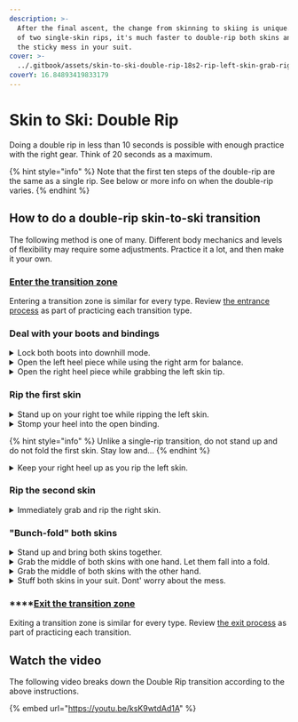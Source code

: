 ```yaml
---
description: >-
  After the final ascent, the change from skinning to skiing is unique. Instead
  of two single-skin rips, it's much faster to double-rip both skins and stuff
  the sticky mess in your suit.
cover: >-
  ../.gitbook/assets/skin-to-ski-double-rip-18s2-rip-left-skin-grab-right-skin.webp
coverY: 16.84893419833179
---
```


# Skin to Ski: Double Rip

Doing a double rip in less than 10 seconds is possible with enough practice with the right gear. Think of 20 seconds as a maximum.

{% hint style="info" %}
Note that the first ten steps of the double-rip are the same as a single rip. See below or more info on when the double-rip varies.
{% endhint %}

## How to do a double-rip skin-to-ski transition

The following method is one of many. Different body mechanics and levels of flexibility may require some adjustments. Practice it a lot, and then make it your own.

### [Enter the transition zone](entering-a-transition-zone.md)

Entering a transition zone is similar for every type. Review [the entrance process](entering-a-transition-zone.md) as part of practicing each transition type.

### Deal with your boots and bindings

<details>

<summary>Lock both boots into downhill mode.</summary>

![](../.gitbook/assets/skin-to-ski-04-lock-both-boots.png)

After placing your poles on the ground, move your hands straight to your boot levers. Lock them into downhill mode.

Do not stand up.

</details>

<details>

<summary>Open the left heel piece while using the right arm for balance.</summary>

![](../.gitbook/assets/skin-to-ski-05-open-left-heel-piece.png)

When your boots lock, your hands will be close to your bindings. Take advantage of their proximity. Reach back to open the heel piece of the left-hand binding. At the same time, extend your right arm for balance.

But don't try and open both bindings at once. That makes you crouch on two tip-toes which is unstable. Falling over wastes time.

</details>

<details>

<summary>Open the right heel piece while grabbing the left skin tip.</summary>

![](../.gitbook/assets/skin-to-ski-06-open-right-heel-piece.png)

Pull the left ski back toward you to grab the skin tip. As you grab the skin tip, unlock the heel piece of the right-hand binding.

</details>

### Rip the first skin

<details>

<summary>Stand up on your right toe while ripping the left skin.</summary>

![](../.gitbook/assets/skin-to-ski-07-stand-up-on-right-toe.png)

As you stand up on your right leg, slide the left ski forward as your left arm pulls backward. Sliding the ski forward will help remove the whole skin without having the tail stick and get caught under the ski.

</details>

<details>

<summary>Stomp your heel into the open binding.</summary>

![](../.gitbook/assets/skin-to-ski-08-stomp-your-heel.png)

As the skin comes free and the left ski goes forward, stomp your foot into the binding.

</details>

{% hint style="info" %}
Unlike a single-rip transition, do not stand up and do not fold the first skin. Stay low and...
{% endhint %}

<details>

<summary>Keep your right heel up as you rip the left skin.</summary>

![](../.gitbook/assets/skin-to-ski-double-rip-18s1-rip-left-binding-stand-on-right-toe.webp)

Slide the left ski forward as your left arm pulls backward. Sliding the ski forward will help remove the whole skin without having the tail stick and get caught under the ski.

As you rip the left skin, stay bent over and balanced on your right toe.

Do not stand up.

</details>

### Rip the second skin

<details>

<summary>Immediately grab and rip the right skin.</summary>

![](../.gitbook/assets/skin-to-ski-double-rip-18s2-rip-left-skin-grab-right-skin.webp)

With the left skin still trailing behind you, rip the right skin and stomp into the binding.

</details>

### "Bunch-fold" both skins

<details>

<summary>Stand up and bring both skins together.</summary>

![](../.gitbook/assets/skin-to-ski-double-rip-19s-bring-skins-together.webp)

As you stand, bring the skin tips together and raise them above your head.

</details>

<details>

<summary>Grab the middle of both skins with one hand. Let them fall into a fold.</summary>

![](../.gitbook/assets/skin-to-ski-double-rip-20s-grab-middle.webp)

Hold both skins high with one hand, and grab the middle of both with the other. Let go with the high hand and let your skins fall into a fold.

</details>

<details>

<summary>Grab the middle of both skins with the other hand.</summary>

![](../.gitbook/assets/skin-to-ski-double-rip-21s-grab-middle-again.webp)

With the folded skins hanging in front of you, grab the middle again with your free hand.

</details>

<details>

<summary>Stuff both skins in your suit. Dont' worry about the mess.</summary>

![](../.gitbook/assets/skin-to-ski-double-rip-23s-stuff-skins-into-suit.webp)

With both skins in one hand, pull open your suit with the other hand. Stuff both skins deep into your suit pocket so that they clear the zipper.

You won't need to use your skins again, so you won't have to untangle the sticky mess until after the race.

</details>

### ****[Exit the transition zone](exiting-a-transition-zone.md)

Exiting a transition zone is similar for every type. Review [the exit process](exiting-a-transition-zone.md) as part of practicing each transition.

## Watch the video

The following video breaks down the Double Rip transition according to the above instructions.

{% embed url="https://youtu.be/ksK9wtdAd1A" %}
